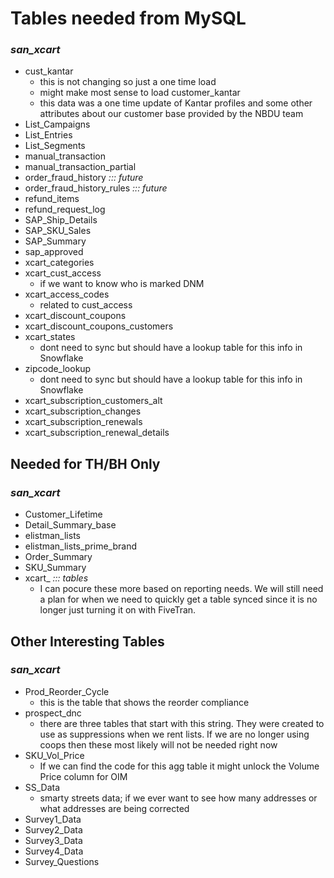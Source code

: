 # Tables needed from MySQL

### _san_xcart_
* cust_kantar 
  - this is not changing so just a one time load
  - might make most sense to load customer_kantar
  - this data was a one time update of Kantar profiles and some other attributes about our customer base provided by the NBDU team
* List_Campaigns
* List_Entries
* List_Segments
* manual_transaction
* manual_transaction_partial
* order_fraud_history _::: future_
* order_fraud_history_rules _::: future_
* refund_items
* refund_request_log
* SAP_Ship_Details
* SAP_SKU_Sales
* SAP_Summary
* sap_approved
* xcart_categories
* xcart_cust_access
  - if we want to know who is marked DNM
* xcart_access_codes
  - related to cust_access
* xcart_discount_coupons
* xcart_discount_coupons_customers
* xcart_states
  - dont need to sync but should have a lookup table for this info in Snowflake
* zipcode_lookup
  - dont need to sync but should have a lookup table for this info in Snowflake
* xcart_subscription_customers_alt
* xcart_subscription_changes
* xcart_subscription_renewals
* xcart_subscription_renewal_details





## Needed for TH/BH Only
### _san_xcart_
* Customer_Lifetime 
* Detail_Summary_base
* elistman_lists
* elistman_lists_prime_brand
* Order_Summary
* SKU_Summary
* xcart_ _::: tables_
  - I can pocure these more based on reporting needs.  We will still need a plan for when we need to quickly get a table synced since it is no longer just turning it on with FiveTran.


## Other Interesting Tables
### _san_xcart_
* Prod_Reorder_Cycle
  - this is the table that shows the reorder compliance
* prospect_dnc
  - there are three tables that start with this string. They were created to use as suppressions when we rent lists.  If we are no longer using coops then these most likely will not be needed right now
* SKU_Vol_Price
  - If we can find the code for this agg table it might unlock the Volume Price column for OIM
* SS_Data
  - smarty streets data; if we ever want to see how many addresses or what addresses are being corrected
* Survey1_Data
* Survey2_Data
* Survey3_Data
* Survey4_Data
* Survey_Questions
